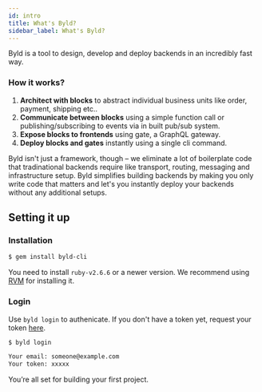 ```yaml
---
id: intro
title: What's Byld?
sidebar_label: What's Byld?
---
```


Byld is a tool to design, develop and deploy backends in an incredibly fast way.

### How it works?

1. **Architect with blocks** to abstract individual business units like order, payment, shipping etc..
2. **Communicate between blocks** using a simple function call or publishing/subscribing to events via in built pub/sub system.
3. **Expose blocks to frontends** using gate, a GraphQL gateway.
4. **Deploy blocks and gates** instantly using a single cli command.

Byld isn't just a framework, though – we eliminate a lot of boilerplate code that tradinational backends require like transport, routing, messaging and infrastructure setup. Byld simplifies building backends by making you only write code that matters and let's you instantly deploy your backends without any additional setups.

## Setting it up

### Installation

```sh
$ gem install byld-cli
```
You need to install `ruby-v2.6.6` or a newer version. We recommend using [RVM](https://rvm.io/rvm/install) for installing it.

### Login

Use `byld login` to authenicate. If you don't have a token yet, request your token [here](https://forms.gle/2VGp3jgdndogwM939).

```sh
$ byld login

Your email: someone@example.com
Your token: xxxxx
```
You’re all set for building your first project.

